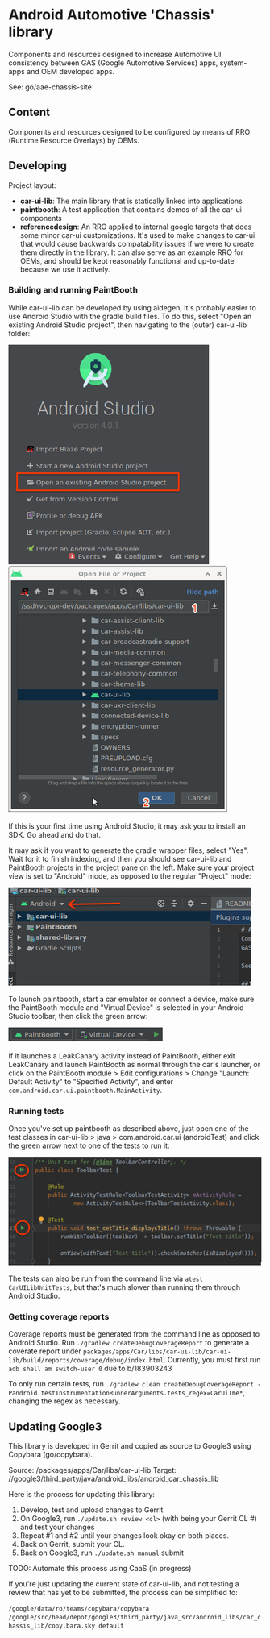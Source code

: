 # Android Automotive 'Chassis' library
Components and resources designed to increase Automotive UI consistency between
GAS (Google Automotive Services) apps, system-apps and OEM developed apps.

See: go/aae-chassis-site

## Content

Components and resources designed to be configured by means of RRO (Runtime
Resource Overlays) by OEMs.

## Developing

Project layout:
* __car-ui-lib__: The main library that is statically linked into applications
* __paintbooth__: A test application that contains demos of all the car-ui components
* __referencedesign__: An RRO applied to internal google targets that does some minor car-ui customizations. It's used to make changes to car-ui that would cause backwards compatability issues if we were to create them directly in the library. It can also serve as an example RRO for OEMs, and should be kept reasonably functional and up-to-date because we use it actively.

### Building and running PaintBooth

While car-ui-lib can be developed by using aidegen, it's probably easier to use Android Studio with the gradle build files. To do this, select "Open an existing Android Studio project", then navigating to the (outer) car-ui-lib folder:

![Open an existing Android Studio project](documentation/images/open_existing_android_studio_project.png)
![Navigating to car-ui-lib](documentation/images/navigating_to_car_ui_lib.png)

If this is your first time using Android Studio, it may ask you to install an SDK. Go ahead and do that.

It may ask if you want to generate the gradle wrapper files, select "Yes". Wait for it to finish indexing, and then you should see car-ui-lib and PaintBooth projects in the project pane on the left. Make sure your project view is set to "Android" mode, as opposed to the regular "Project" mode:

![Android project view](documentation/images/android_project_view.png)

To launch paintbooth, start a car emulator or connect a device, make sure the PaintBooth module and "Virtual Device" is selected in your Android Studio toolbar, then click the green arrow:

![Launching Paintbooth](documentation/images/launch_paintbooth.png)

If it launches a LeakCanary activity instead of PaintBooth, either exit LeakCanary and launch PaintBooth as normal through the car's launcher, or click on the PaintBooth module > Edit configurations > Change "Launch: Default Activity" to "Specified Activity", and enter `com.android.car.ui.paintbooth.MainActivity`.

### Running tests

Once you've set up paintbooth as described above, just open one of the test classes in car-ui-lib > java > com.android.car.ui (androidTest) and click the green arrow next to one of the tests to run it:

![Running tests](documentation/images/running_tests.png)

The tests can also be run from the command line via `atest CarUILibUnitTests`, but that's much slower than running them through Android Studio.

### Getting coverage reports

Coverage reports must be generated from the command line as opposed to Android Studio. Run `./gradlew createDebugCoverageReport` to generate a coverate report under `packages/apps/Car/libs/car-ui-lib/car-ui-lib/build/reports/coverage/debug/index.html`. Currently, you must first run `adb shell am switch-user 0` due to b/183903243

To only run certain tests, run `./gradlew clean createDebugCoverageReport -Pandroid.testInstrumentationRunnerArguments.tests_regex=CarUiIme*`, changing the regex as necessary.

## Updating Google3

This library is developed in Gerrit and copied as source to Google3 using
Copybara (go/copybara).

Source: /packages/apps/Car/libs/car-ui-lib
Target: //google3/third_party/java/android_libs/android_car_chassis_lib

Here is the process for updating this library:

1. Develop, test and upload changes to Gerrit
2. On Google3, run `./update.sh review <cl>` (with <cl> being your Gerrit CL #) and test your changes
3. Repeat #1 and #2 until your changes look okay on both places.
4. Back on Gerrit, submit your CL.
5. Back on Google3, run `./update.sh manual` submit

TODO: Automate this process using CaaS (in progress)

If you're just updating the current state of car-ui-lib, and not testing a review that has yet to be submitted, the process can be simplified to:

`/google/data/ro/teams/copybara/copybara /google/src/head/depot/google3/third_party/java_src/android_libs/car_chassis_lib/copy.bara.sky default`
